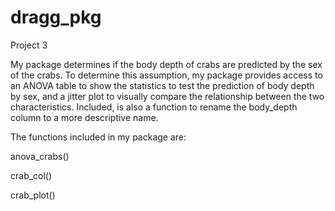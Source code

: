 # dragg_pkg
Project 3

My package determines if the body depth of crabs are predicted by the sex of the crabs. To determine this assumption, my package provides access to an ANOVA table to show the statistics to test the prediction of body depth by sex, and a jitter plot to visually compare the relationship between the two characteristics. Included, is also a function to rename the body_depth column to a more descriptive name.


The functions included in my package are:

anova_crabs()

crab_col()

crab_plot()
